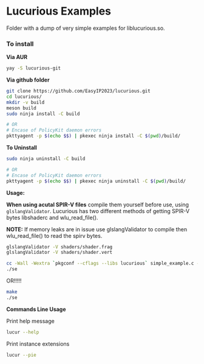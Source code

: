 # Lucurious Examples
Folder with a dump of very simple examples for liblucurious.so.

### To install

**Via AUR**
```bash
yay -S lucurious-git
```

**Via github folder**
```bash
git clone https://github.com/EasyIP2023/lucurious.git
cd lucurious/
mkdir -v build
meson build
sudo ninja install -C build

# OR
# Encase of PolicyKit daemon errors
pkttyagent -p $(echo $$) | pkexec ninja install -C $(pwd)/build/
```

**To Uninstall**
```bash
sudo ninja uninstall -C build

# OR
# Encase of PolicyKit daemon errors
pkttyagent -p $(echo $$) | pkexec ninja uninstall -C $(pwd)/build/
```

**Usage:**

**When using acutal SPIR-V files** compile them yourself before use, using ```glslangValidator```. Lucurious has two different methods of getting SPIR-V bytes libshaderc and wlu_read_file().

**NOTE:** If memory leaks are in issue use glslangValidator to compile then wlu_read_file() to read the spirv bytes.
```bash
glslangValidator -V shaders/shader.frag
glslangValidator -V shaders/shader.vert
```

```bash
cc -Wall -Wextra `pkgconf --cflags --libs lucurious` simple_example.c -o se
./se
```
OR!!!!!
```bash
make
./se
```

**Commands Line Usage**

Print help message
```bash
lucur --help
```
Print instance extensions
```bash
lucur --pie
```
